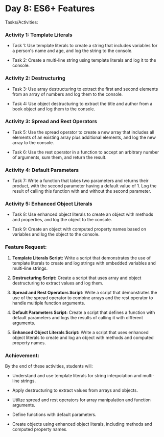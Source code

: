 # Day 8: ES6+ Features

Tasks/Activities:

### Activity 1: Template Literals

- Task 1: Use template literals to create a string that includes variables for a person's name and age, and log the string to the console.

- Task 2: Create a multi-line string using template literals and log it to the console.

### Activity 2: Destructuring

- Task 3: Use array destructuring to extract the first and second elements from an array of numbers and log them to the console.

- Task 4: Use object destructuring to extract the title and author from a book object and log them to the console.

### Activity 3: Spread and Rest Operators

- Task 5: Use the spread operator to create a new array that includes all elements of an existing array plus additional elements, and log the new array to the console.

- Task 6: Use the rest operator in a function to accept an arbitrary number of arguments, sum them, and return the result.

### Activity 4: Default Parameters

- Task 7: Write a function that takes two parameters and returns their product, with the second parameter having a default value of 1. Log the result of calling this function with and without the second parameter.

### Activity 5: Enhanced Object Literals

- Task 8: Use enhanced object literals to create an object with methods and properties, and log the object to the console.

- Task 9: Create an object with computed property names based on variables and log the object to the console.

### Feature Request:

1. **Template Literals Script:** Write a script that demonstrates the use of template literals to create and log strings with embedded variables and multi-line strings.

2. **Destructuring Script:** Create a script that uses array and object destructuring to extract values and log them.

3. **Spread and Rest Operators Script:** Write a script that demonstrates the use of the spread operator to combine arrays and the rest operator to handle multiple function arguments.

4. **Default Parameters Script:** Create a script that defines a function with default parameters and logs the results of calling it with different arguments.

5. **Enhanced Object Literals Script:** Write a script that uses enhanced object literals to create and log an object with methods and computed property names.

### Achievement:

By the end of these activities, students will:

- Understand and use template literals for string interpolation and multi-line strings.

- Apply destructuring to extract values from arrays and objects.
- Utilize spread and rest operators for array manipulation and function arguments.

- Define functions with default parameters.

- Create objects using enhanced object literals, including methods and computed property names.
